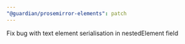 ```yaml
---
"@guardian/prosemirror-elements": patch
---
```


Fix bug with text element serialisation in nestedElement field
